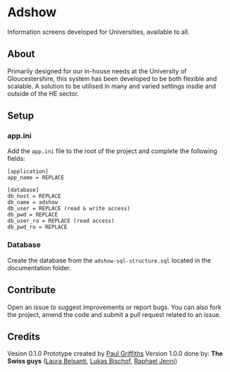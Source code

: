 # Adshow
Information screens developed for Universities, available to all.

## About
Primarily designed for our in-house needs at the University of Gloucestershire, this system has been developed to be both flexible and scalable.  A solution to be utilised in many and varied settings insdie and outside of the HE sector.

## Setup

### app.ini
Add the `app.ini` file to the root of the project and complete the following fields: 
```
[application]
app_name = REPLACE

[database]
db_host = REPLACE
db_name = adshow
db_user = REPLACE (read & write access)
db_pwd = REPLACE
db_user_ro = REPLACE (read access)
db_pwd_ro = REPLACE
```

### Database
Create the database from the `adshow-sql-structure.sql` located in the documentation folder.

## Contribute
Open an issue to suggest improvements or report bugs.  You can also fork the project, amend the code and submit a pull request related to an issue.

## Credits
Vesion 0.1.0 Prototype created by [Paul Griffiths](https://github.com/alleycat58uk)
Version 1.0.0 done by: **The Swiss guys** ([Laura Belsanti](https://github.com/lbelsanti), [Lukas Bischof](https://github.com/lukasbischof), [Raphael Jenni](https://github.com/RaphaelJenni))
